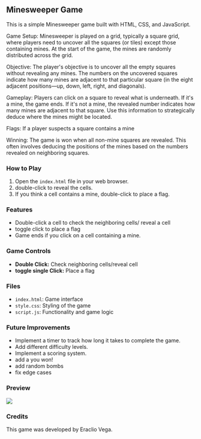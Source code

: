 
## Minesweeper Game

This is a simple Minesweeper game built with HTML, CSS, and JavaScript.


Game Setup: Minesweeper is played on a grid, typically a square grid, where players need to uncover all the squares (or tiles) except those containing mines. At the start of the game, the mines are randomly distributed across the grid. 

Objective: The player's objective is to uncover all the empty squares without revealing any mines. The numbers on the uncovered squares indicate how many mines are adjacent to that particular square (in the eight adjacent positions—up, down, left, right, and diagonals).

Gameplay: Players can click on a square to reveal what is underneath. If it's a mine, the game ends. If it's not a mine, the revealed number indicates how many mines are adjacent to that square. Use this information to strategically deduce where the mines might be located.

Flags: If a player suspects a square contains a mine

Winning: The game is won when all non-mine squares are revealed. This often involves deducing the positions of the mines based on the numbers revealed on neighboring squares.

### How to Play

1. Open the `index.html` file in your web browser.
2. double-click to reveal the cells.
3. If you think a cell contains a mine, double-click to place a flag.

### Features

- Double-click a cell to check the neighboring cells/ reveal a cell
- toggle click to place a flag
- Game ends if you click on a cell containing a mine.

### Game Controls
- **Double Click:** Check neighboring cells/reveal cell
- **toggle single Click:** Place a flag

### Files

- `index.html`: Game interface
- `style.css`: Styling of the game
- `script.js`: Functionality and game logic

### Future Improvements

- Implement a timer to track how long it takes to complete the game.
- Add different difficulty levels.
- Implement a scoring system.
- add a you won!
- add random bombs 
- fix edge cases

### Preview

![](./assets/Screenshot%202023-11-03%20at%209.18.51 AM.png)

### Credits

This game was developed by Eraclio Vega. 